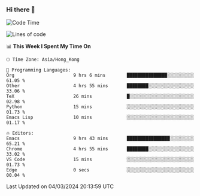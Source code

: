 ### Hi there 👋

<!--
**nicehiro/nicehiro** is a ✨ _special_ ✨ repository because its `README.md` (this file) appears on your GitHub profile.

Here are some ideas to get you started:

- 🔭 I’m currently working on ...
- 🌱 I’m currently learning ...
- 👯 I’m looking to collaborate on ...
- 🤔 I’m looking for help with ...
- 💬 Ask me about ...
- 📫 How to reach me: ...
- 😄 Pronouns: ...
- ⚡ Fun fact: ...
-->

<!--START_SECTION:waka-->
![Code Time](http://img.shields.io/badge/Code%20Time-274%20hrs%2052%20mins-blue)

![Lines of code](https://img.shields.io/badge/From%20Hello%20World%20I%27ve%20Written-2.6%20million%20lines%20of%20code-blue)

📊 **This Week I Spent My Time On** 

```text
🕑︎ Time Zone: Asia/Hong_Kong

💬 Programming Languages: 
Org                      9 hrs 6 mins        ███████████████░░░░░░░░░░   61.05 % 
Other                    4 hrs 55 mins       ████████░░░░░░░░░░░░░░░░░   33.06 % 
TeX                      26 mins             █░░░░░░░░░░░░░░░░░░░░░░░░   02.98 % 
Python                   15 mins             ░░░░░░░░░░░░░░░░░░░░░░░░░   01.73 % 
Emacs Lisp               10 mins             ░░░░░░░░░░░░░░░░░░░░░░░░░   01.17 % 

🔥 Editors: 
Emacs                    9 hrs 43 mins       ████████████████░░░░░░░░░   65.21 % 
Chrome                   4 hrs 55 mins       ████████░░░░░░░░░░░░░░░░░   33.02 % 
VS Code                  15 mins             ░░░░░░░░░░░░░░░░░░░░░░░░░   01.73 % 
Edge                     0 secs              ░░░░░░░░░░░░░░░░░░░░░░░░░   00.04 % 
```


 Last Updated on 04/03/2024 20:13:59 UTC
<!--END_SECTION:waka-->
